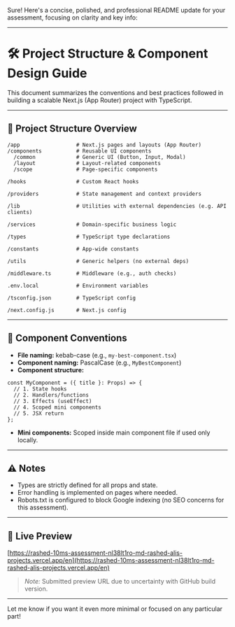 Sure! Here's a concise, polished, and professional README update for your assessment, focusing on clarity and key info:

---

# 🛠 Project Structure & Component Design Guide

This document summarizes the conventions and best practices followed in building a scalable Next.js (App Router) project with TypeScript.

---

## 📂 Project Structure Overview

```
/app                  # Next.js pages and layouts (App Router)
/components           # Reusable UI components
  /common             # Generic UI (Button, Input, Modal)
  /layout             # Layout-related components
  /scope              # Page-specific components

/hooks                # Custom React hooks

/providers            # State management and context providers

/lib                  # Utilities with external dependencies (e.g. API clients)

/services             # Domain-specific business logic

/types                # TypeScript type declarations

/constants            # App-wide constants

/utils                # Generic helpers (no external deps)

/middleware.ts        # Middleware (e.g., auth checks)

.env.local            # Environment variables

/tsconfig.json        # TypeScript config

/next.config.js       # Next.js config
```

---

## 🧩 Component Conventions

* **File naming:** kebab-case (e.g., `my-best-component.tsx`)
* **Component naming:** PascalCase (e.g., `MyBestComponent`)
* **Component structure:**

```tsx
const MyComponent = ({ title }: Props) => {
  // 1. State hooks
  // 2. Handlers/functions
  // 3. Effects (useEffect)
  // 4. Scoped mini components
  // 5. JSX return
};
```

* **Mini components:** Scoped inside main component file if used only locally.

---

## ⚠️ Notes

* Types are strictly defined for all props and state.
* Error handling is implemented on pages where needed.
* Robots.txt is configured to block Google indexing (no SEO concerns for this assessment).

---

## 🔗 Live Preview

[https://rashed-10ms-assessment-nl38lt1ro-md-rashed-alis-projects.vercel.app/en](https://rashed-10ms-assessment-nl38lt1ro-md-rashed-alis-projects.vercel.app/en)

> *Note:* Submitted preview URL due to uncertainty with GitHub build version.

---

Let me know if you want it even more minimal or focused on any particular part!
